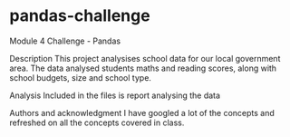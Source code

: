 # pandas-challenge
Module 4 Challenge - Pandas

Description
This project analysises school data for our local government area. The data analysed students maths and reading scores, along with school budgets, size and school type.

Analysis
Included in the files is report analysing the data

Authors and acknowledgment
I have googled a lot of the concepts and refreshed on all the concepts covered in class.

